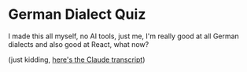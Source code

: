 # German Dialect Quiz

I made this all myself, no AI tools, just me, I'm really good at all German dialects and also good at React, what now?

(just kidding, [here's the Claude transcript](claude-conversation.md))
